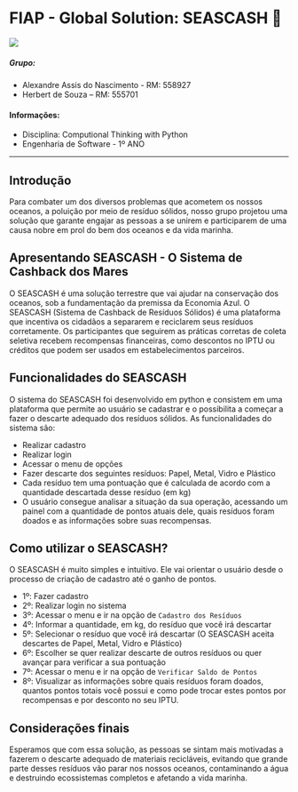 # FIAP - Global Solution: SEASCASH 🌊  
![](https://i.postimg.cc/V683fCz6/imagem.png)

##### Grupo:  
- Alexandre Assis do Nascimento - RM: 558927
- Herbert de Souza – RM: 555701

#### Informações:  
- Disciplina: Computional Thinking with Python
- Engenharia de Software - 1º ANO

---

## Introdução  
Para combater um dos diversos problemas que acometem os nossos oceanos, a poluição por meio de resíduo sólidos, nosso grupo projetou uma solução que garante engajar as pessoas a se unirem e participarem de uma causa nobre em prol do bem dos oceanos e da vida marinha.  

## Apresentando SEASCASH - O Sistema de Cashback dos Mares  
O SEASCASH é uma solução terrestre que vai ajudar na conservação dos oceanos, sob a fundamentação da premissa da Economia Azul. O SEASCASH (Sistema de Cashback de Resíduos Sólidos) é uma plataforma que incentiva os cidadãos a separarem e reciclarem seus resíduos corretamente. Os participantes que seguirem as práticas corretas de coleta seletiva recebem recompensas financeiras, como descontos no IPTU ou créditos que podem ser usados em estabelecimentos parceiros.  

## Funcionalidades do SEASCASH  
O sistema do SEASCASH foi desenvolvido em python e consistem em uma plataforma que permite ao usuário se cadastrar e o possibilita a começar a fazer o descarte adequado dos resíduos sólidos. As funcionalidades do sistema são:  
- Realizar cadastro
- Realizar login
- Acessar o menu de opções
- Fazer descarte dos seguintes resíduos: Papel, Metal, Vidro e Plástico
- Cada resíduo tem uma pontuação que é calculada de acordo com a quantidade descartada desse resíduo (em kg)
- O usuário consegue analisar a situação da sua operação, acessando um painel com a quantidade de pontos atuais dele, quais resíduos foram doados e as informações sobre suas recompensas.

## Como utilizar o SEASCASH?  
O SEASCASH é muito simples e intuitivo. Ele vai orientar o usuário desde o processo de criação de cadastro até o ganho de pontos.  
- 1º: Fazer cadastro
- 2º: Realizar login no sistema
- 3º: Acessar o menu e ir na opção de `Cadastro dos Resíduos`
- 4º: Informar a quantidade, em kg, do resíduo que você irá descartar
- 5º: Selecionar o resíduo que você irá descartar (O SEASCASH aceita descartes de Papel, Metal, Vidro e Plástico)
- 6º: Escolher se quer realizar descarte de outros resíduos ou quer avançar para verificar a sua pontuação
- 7º: Acessar o menu e ir na opção de `Verificar Saldo de Pontos`
- 8º: Visualizar as informações sobre quais resíduos foram doados, quantos pontos totais você possui e como pode trocar estes pontos por recompensas e por desconto no seu IPTU.

## Considerações finais  
Esperamos que com essa solução, as pessoas se sintam mais motivadas a fazerem o descarte adequado de materiais recicláveis, evitando que grande parte desses resíduos vão parar nos nossos oceanos, contaminando a água e destruindo ecossistemas completos e afetando a vida marinha.
